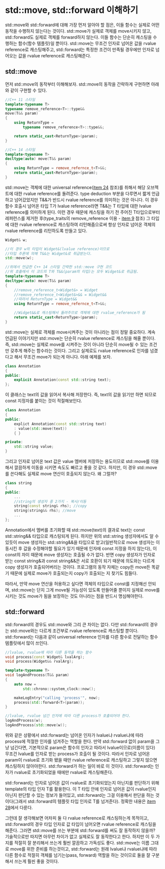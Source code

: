 # std::move, std::forward 이해하기

std::move와 std::forward에 대해 가장 먼저 알아야 할 점은, 이들 함수는 실제로 어떤 동작을 수행하지 않는다는 것이다. std::move가 실제로 객체를 move시키지 않고, std::forward도 실제로 객체를 forward하지 않는다. 이들 함수는 단순히 캐스팅을 수행하는 함수(함수 템플릿)일 뿐이다. std::move는 무조건 인자로 넘어온 값을 rvalue reference로 캐스팅해주고, std::forward는 특정한 조건이 만족될 경우에만 인자로 넘어오는 값을 rvalue reference로 캐스팅해준다.

## std::move

먼저 std::move의 동작부터 이해해보자. std::move의 동작을 간략하게 구현하면 아래와 같이 구현할 수 있다.

```C++
//C++ 11 스타일
template<typename T>
typename remove_reference<T>::type&&
move(T&& param)
{
    using ReturnType = 
        typename remove_reference<T>::type&&;

    return static_cast<ReturnType>(param);
}

//C++ 14 스타일
template<typename T>
decltype(auto) move(T&& param)
{
    using ReturnType = remove_refernce_t<T>&&;
    return static_cast<ReturnType>(param);
}
```

std::move는 객체에 대한 universal reference([item 24](item_24.md) 참조)를 취해서 해당 오브젝트에 대한 rvalue reference를 돌려준다. type deduction 부분을 다루면서 짧게 언급하고 넘어갔었지만 T&&가 반드시 rvalue reference를 의미하는 것은 아니다. 이 경우 함수 호출시 넘어온 타입 T가 lvalue reference라면 T&&는 T 타입에 대한 lvalue reference를 의미하게 된다. 이런 경우 때문에 캐스팅을 하기 전 주어진 T타입으로부터 레퍼런스를 제거한 후(type_traits의 remove_reference 이용 - [item 9](item_09.md) 참조) 그 타입에 대한 rvalue reference로 캐스팅하여 리턴해줌으로써 항상 인자로 넘어온 객체의 rvalue reference를 리턴하도록 만들고 있다.

```C++
Widget& w;

//이 경우 w의 타입이 Widget&(lvalue reference)이므로
//타입 추론에 의해 T&&는 Widget&로 취급받는다.
std::move(w);

//위에서 언급한 C++ 14 스타일 간략한 std::move 구현 코드
//위 호출에서 이 코드의 T와 T&&(param의 타입)는 모두 Widget&로 취급됨.
template<typename T>
decltype(auto) move(T&& param)
{
    //remove_reference_t<Widget&> = Widget
    //remove_reference_t<Widget&>&& = Widget&&
    //따라서 ReturnType = Widget&&
    using ReturnType = remove_refernce_t<T>&&;

    //Widget&&로 캐스팅해서 돌려주므로 객체에 대한 rvalue_reference가 됨
    return static_cast<ReturnType>(param);
}
```

std::move는 실제로 객체를 move시켜주는 것이 아니라는 점이 정말 중요하다. 계속 언급된 이야기지만 std::move는 단순히 rvalue reference로 캐스팅을 해줄 뿐이다. 즉, std::move는 실제로 move를 시켜주는 것이 아니라 단순히 move될 수 있는 조건만 갖추게 해주는 함수라는 것이다. 그리고 실제로도 rvalue reference로 인자를 넘겼다고 해서 무조건 move가 되는게 아니다. 아래 예제를 보자.

```C++
class Annotation
{
public:
    explicit Annotation(const std::string text);
};
```

이 클래스는 text의 값을 읽어서 복사해 저장한다. 즉, text의 값을 읽기만 하면 되므로 const 지정자를 붙이는 것이 적절해보인다.
```C++
class Annotation
{
public:
    explict Annotation(const std::string text)
    : value(std::move(text))
    { }

private:
    std::string value;
}
```

그리고 인자로 넘어온 text 값은 value 멤버에 저장하는 용도이므로 std::move를 이용해서 깔끔하게 이동을 시키면 속도도 빠르고 좋을 것 같다. 하지만, 이 경우 std::move를 쓴다해도 실제로 move 연산이 호출되지 않는다. 왜 그럴까?

```C++
class string
{
public:
    ...
    //string의 생성자 중 2가지 - 복사/이동
    string(const string& rhs); //copy
    string(string&& rhs); //move
    ...
};
```

Annotation에서 멤버를 초기화할 때 std::move(text)의 결과로 text는 const std::string&& 타입으로 캐스팅되게 된다. 하지만 위의 std::string 생성자에서도 알 수 있듯이 move 생성자는 std::string&&을 타입으로 받고(일반적으로 move 생성자는 이동시킨 후 값을 수정해야할 필요가 있기 때문에 인자에 const 지정을 하지 않는다), 이 const의 차이 때문에 move 생성자는 호출될 수가 없다. 반면 copy 생성자가 인자로 받는 const string&과 const string&&은 서로 호환이 되기 때문에 의도와는 다르게 copy 생성자가 호출되어버리는 것이다. 프로그램의 동작 자체는 copy든 move든 똑같기 때문에 실제로 move가 호출되는지 copy가 호출되는 지 찾기도 힘들다.

 따라서, 만약 move 연산을 허용하고 싶다면 객체의 타입으로 const를 지정해선 안되며, std::move는 단지 그게 move될 가능성이 있도록 만들어줄 뿐이지 실제로 move를 시키는 것도 move가 됨을 보장하는 것도 아니라는 점을 반드시 명심해야한다.

## std::forward

std::forward의 경우도 std::move와 그리 큰 차이는 없다. 다만 std::forward의 경우는 std::move와는 다르게 조건부로 rvalue reference로 캐스팅할 뿐이다. std::forward는 다음과 같이 universal reference 인자를 다른 함수로 전달하는 함수 템플릿에서 많이 쓰인다.

```C++
//lvalue, rvalue에 따라 다른 동작을 하는 함수
void process(const Widget& lvalArg);
void process(Widget&& rvalArg);

template<typename T>
void logAndProcess(T&& param)
{
    auto now = 
        std::chrono::system_clock::now();

    makeLogEntry("calling 'process'", now);
    process(std::forward<T>(param));
}

//lvalue, rvalue 넘긴 인자에 따라 다른 process가 호출되어야 한다.
logAndProcess(w);
logAndProcess(std::move(w));
```

위와 같은 상황에서 std::forward는 넘어온 인자가 lvalue냐 rvalue냐에 따라 process에 적절한 인자를 넘겨주는 역할을 한다. 만약 std::forward<T> 없이 param을 그냥 넘긴다면, 기본적으로 param은 함수의 인자고 따라서 lvalue이므로(이름이 있다) 무조건 lvalue를 인자로 받는 process가 호출이 될 것이다. 따라서 인자로 넘어온 param이 rvalue로 초기화 됐을 때만 rvalue reference로 캐스팅하고 그렇지 않으면 캐스팅하지 않아야한다. std::forward가 하는 일이 바로 이 것이다. std::forward는 인자가 rvalue로 초기화되었을 때에만 rvalue로 캐스팅해준다.

std::forward는 인자로 넘어온 값이 rvalue로 초기화되었는지 아닌지를 판단하기 위해 template의 타입 인자 T를 활용한다. 이 T 타입 안에 인자로 넘어온 값이 rvalue인지 아닌지 판단할 수 있는 정보가 들어있고, std::forward는 그걸 이용해서 판단을 하는 것이다(그래서 std::forward의 템플릿 타입 인자로 T를 넘겨준다). 정확한 내용은 [item 28](item_28.md)에서 다룬다.

그런데 잘 생각해보면 어차피 둘 다 rvalue reference로 캐스팅하는게 목적이고, std::forward의 경우 타입 인자로 값 타입이 넘어오면 rvalue reference로 캐스팅을 해준다. 그러면 std::move를 쓰는 부분에 std::forward를 써도 잘 동작하지 않을까? 기술적으로만 따지면 아무런 차이가 없고 실제로도 잘 동작한다고 한다. 하지만 이 두 가지를 적절히 잘 분리해서 쓰는게 훨씬 깔끔하고 가독성도 좋다. std::move는 이름 그대로 move를 위한 준비를 하는것이고, std::forward는 원래 lvalue냐 rvalue냐에 따라 다른 함수로 적절히 객체를 넘기는(pass, forward) 역할을 하는 것이므로 둘을 잘 구분해서 쓰는게 훨씬 좋을 것이다.